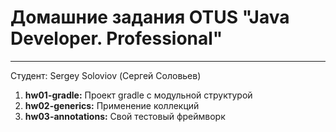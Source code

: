 # Домашние задания OTUS "Java Developer. Professional"

---

Студент:
Sergey Soloviov (Сергей Соловьев)

1) **hw01-gradle:** Проект gradle с модульной структурой
2) **hw02-generics:** Применение коллекций
3) **hw03-annotations:** Свой тестовый фреймворк
